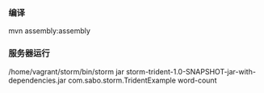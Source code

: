 ### 编译
mvn assembly:assembly

### 服务器运行
/home/vagrant/storm/bin/storm jar storm-trident-1.0-SNAPSHOT-jar-with-dependencies.jar com.sabo.storm.TridentExample word-count